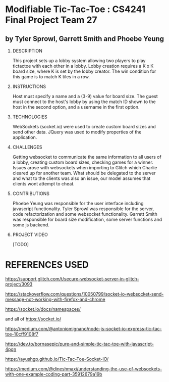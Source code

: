 # Modifiable Tic-Tac-Toe : CS4241 Final Project Team 27
## by Tyler Sprowl, Garrett Smith and Phoebe Yeung

1. DESCRIPTION

    This project sets up a lobby system allowing two players to play tictactoe with each other in a lobby. Lobby creation requires a K x K board size, where K is set by the lobby creator. The win condition for this game is to match K tiles in a row. 

2. INSTRUCTIONS

    Host must specify a name and a (3-9) value for board size. The guest must connect to the host's lobby by using the match ID shown to the host in the second option, and a username in the first option.
        
3. TECHNOLOGIES

    WebSockets (socket.io) were used to create custom board sizes and send other data. JQuery was used to modify properties of the application.

4. CHALLENGES

    Getting websocket to communicate the same information to all users of a lobby, creating custom board sizes, checking games for a winner. Issues arose with websockets when importing to Glitch which Charlie cleared up for another team. What should be delegated to the server and what to the clients was also an issue, our model assumes that clients wont attempt to cheat.
        
5. CONTRIBUTIONS

    Phoebe Yeung was responsible for the user interface including javascript functionality.
    Tyler Sprowl was responsible for the server, code refactorization and some websocket functionality.
    Garrett Smith was responsible for board size modification, some server functions and some js backend.
        
6. PROJECT VIDEO
    
    [TODO]
        
# REFERENCES USED
https://support.glitch.com/t/secure-websocket-server-in-glitch-project/3093

https://stackoverflow.com/questions/10050799/socket-io-websocket-send-message-not-working-with-firefox-and-chrome

https://socket.io/docs/namespaces/

and all of https://socket.io/

https://medium.com/@antoniomignano/node-js-socket-io-express-tic-tac-toe-10cff9108f7

https://dev.to/bornasepic/pure-and-simple-tic-tac-toe-with-javascript-4pgn

https://ayushgp.github.io/Tic-Tac-Toe-Socket-IO/

https://medium.com/@dineshmaxi/understanding-the-use-of-websockets-with-one-example-coding-part-35912679a19b

